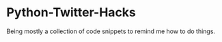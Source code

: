 Python-Twitter-Hacks
====================

Being mostly a collection of code snippets to remind me how to do things.
